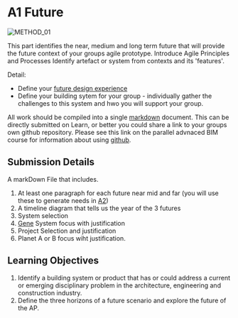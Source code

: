 # A1 Future
![METHOD_01](https://github.com/timmcginley/Agile-Prototyping/assets/1415855/ac03d956-ba92-4f61-8026-1a3a81bf6086)

This part identifies the near, medium and long term future that will provide the future context of your groups agile prototype. Introduce Agile Principles and Processes
Identify artefact or system from contexts and its 'features'.

Detail:
* Define your [future design experience]
* Define your building sytem for your group - individually gather the challenges to this system and hwo you will support your group.

All work should be compiled into a single [markdown] document. This can be directly submitted on Learn, or better you could share a link to your groups own github repository. Please see this link on the parallel advnaced BIM course for information about using [github].

## Submission Details

A markDown File that includes.

1. At least one paragraph for each future near mid and far (you will use these to generate needs in [A2])
1. A timeline diagram that tells us the year of the 3 futures
1. System selection
1. [Gene] System focus with justification
1. Project Selection and justification
1. Planet A or B focus wiht justification.


## Learning Objectives
1. Identify a building system or product that has or could address a current or emerging disciplinary problem in the architecture, engineering and construction industry.
8. Define the three horizons of a future scenario and explore the future of the AP.

[future design experience]: /Agile-Prototyping/Concepts/DesignExperience
[Reverse engineer]: /Agile-Prototyping/Concepts/ReverseEngineer
[markdown]: /Agile-Prototyping/Concepts/MarkDown
[github]: /Agile-Prototyping/Concepts/Github
[A2]: /Agile-Prototyping/Assignments/A2
[Gene]: /Agile-Prototyping/Genes


